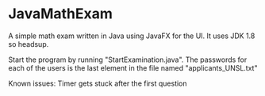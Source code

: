 # JavaMathExam
A simple math exam written in Java using JavaFX for the UI. It uses JDK 1.8 so headsup.

Start the program by running "StartExamination.java". The passwords for each of the users is the last element in the file named "applicants_UNSL.txt"

Known issues: 
Timer gets stuck after the first question
